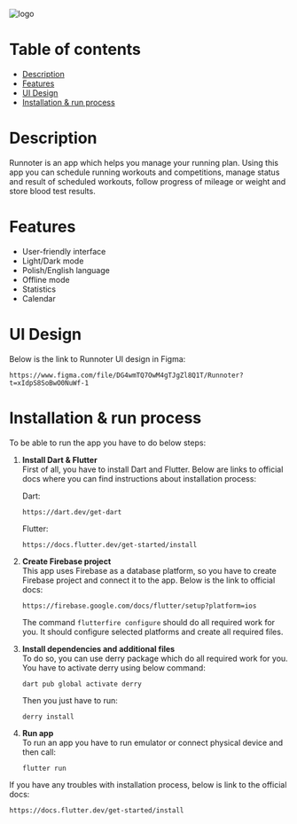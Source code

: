 ![logo](https://user-images.githubusercontent.com/72093398/222181710-2749fe3d-e7c8-4f59-ad76-f8a639c8e206.png)

# Table of contents

- [Description](#description)
- [Features](#features)
- [UI Design](#ui-design)
- [Installation & run process](#installation--run-process)

# Description

Runnoter is an app which helps you manage your running plan. Using this app you can schedule
running workouts and competitions, manage status and result of scheduled workouts,
follow progress of mileage or weight and store blood test results.

# Features

- User-friendly interface
- Light/Dark mode
- Polish/English language
- Offline mode
- Statistics
- Calendar

# UI Design

Below is the link to Runnoter UI design in Figma:

```
https://www.figma.com/file/DG4wmTQ7OwM4gTJgZl8Q1T/Runnoter?t=xIdpS8SoBwO0NuWf-1
```

# Installation & run process

To be able to run the app you have to do below steps:

1. <b>Install Dart & Flutter</b> <br/>
   First of all, you have to install Dart and Flutter. Below are links to official docs where you can find instructions
   about installation process:

   Dart:
    ```
    https://dart.dev/get-dart
    ```
   Flutter:
    ```
    https://docs.flutter.dev/get-started/install
    ```

2. <b>Create Firebase project</b> <br/>
   This app uses Firebase as a database platform, so you have to create Firebase project and connect it to the app. Below is the link to official docs:
    ```
    https://firebase.google.com/docs/flutter/setup?platform=ios
    ```
   The command ```flutterfire configure``` should do all required work for you. It should configure selected platforms
   and create all required files.

3. <b>Install dependencies and additional files</b> <br/>
   To do so, you can use derry package which do all required work for you. You have to activate derry using below
   command:
    ```
   dart pub global activate derry
   ```
   Then you just have to run:
    ```
    derry install
   ```
4. <b>Run app</b> <br/>
   To run an app you have to run emulator or connect physical device and then call:

   ```
   flutter run
   ```
If you have any troubles with installation process, below is link to the official docs:
```
https://docs.flutter.dev/get-started/install
```
